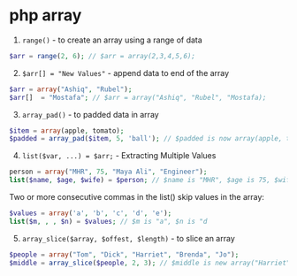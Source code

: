 # php array

1. `range()`  - to create an array using a range of data
```php
$arr = range(2, 6); // $arr = array(2,3,4,5,6);
```

2. `$arr[] = "New Values"` -  append data to end of the array
```php
$arr = array("Ashiq", "Rubel");
$arr[]  = "Mostafa"; // $arr = array("Ashiq", "Rubel", "Mostafa);
```

3. `array_pad()` - to padded data in array
```php
$item = array(apple, tomato);
$padded = array_pad($item, 5, 'ball'); // $padded is now array(apple, tomato, ball, ball, ball)
``` 

4. `list($var, ...) = $arr;` - Extracting Multiple Values
```php
person = array("MHR", 75, "Maya Ali", "Engineer");
list($name, $age, $wife) = $person; // $name is "MHR", $age is 75, $wife is "Maya Ali"
```

Two or more consecutive commas in the list() skip values in the
array:
```php
$values = array('a', 'b', 'c', 'd', 'e');
list($m, , , $n) = $values; // $m is "a", $n is "d
```

5. `array_slice($array, $offest, $length)` - to slice an array
```php
$people = array("Tom", "Dick", "Harriet", "Brenda", "Jo");
$middle = array_slice($people, 2, 3); // $middle is new array("Harriet", "Brenda", "Jo);

```
